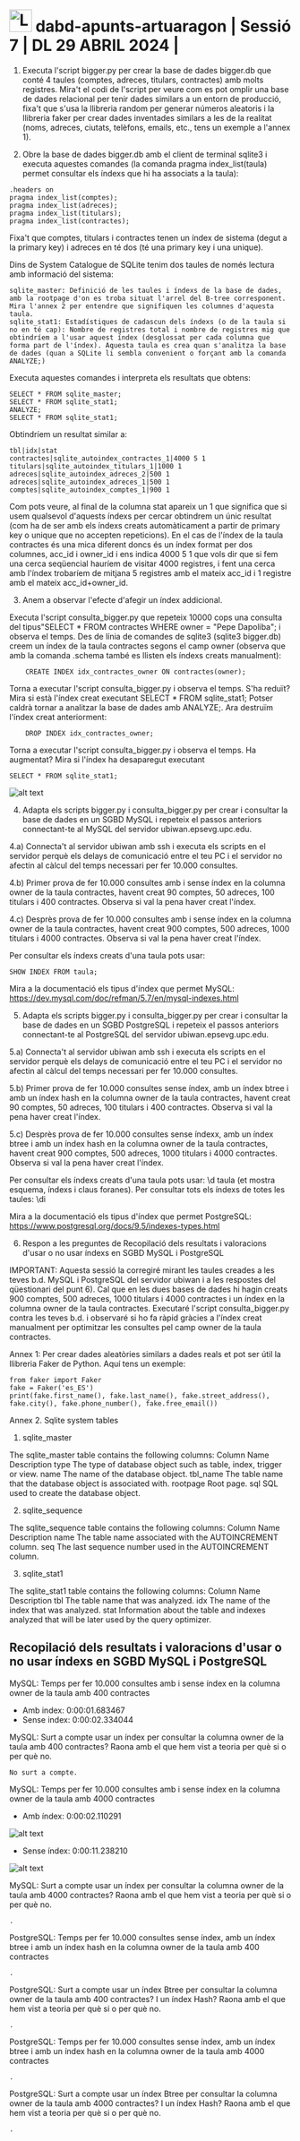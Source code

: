 # <img src="https://github.com/artHub-j/dabd-apunts-artuaragon/assets/92806890/bd0f85c2-26ab-488e-98e3-cce94a095788" alt="Logo_UPC svg" width="40" height="40"> dabd-apunts-artuaragon | Sessió 7 | DL 29 ABRIL 2024 | 

1) Executa l'script bigger.py per crear la base de dades bigger.db que conté 4 taules (comptes, adreces, titulars, contractes) amb molts registres. Mira't el codi de l'script per veure com es pot omplir una base de dades relacional per tenir dades similars a un entorn de producció, fixa't que s'usa la llibreria random per generar números aleatoris i la llibreria faker per crear dades inventades similars a les de la realitat (noms, adreces, ciutats, telèfons, emails, etc., tens un exemple a l'annex 1).

2) Obre la base de dades bigger.db amb el client de terminal sqlite3 i executa aquestes comandes (la comanda pragma index_list(taula) permet consultar els índexs que hi ha associats a la taula):

```
.headers on
pragma index_list(comptes);
pragma index_list(adreces);
pragma index_list(titulars);
pragma index_list(contractes);
```
Fixa't que comptes, titulars i contractes tenen un índex de sistema (degut a la primary key) i adreces en té dos (té una primary key i una unique).

Dins de System Catalogue de SQLite tenim dos taules de només lectura amb informació del sistema:

    sqlite_master: Definició de les taules i índexs de la base de dades, amb la rootpage d'on es troba situat l'arrel del B-tree corresponent. Mira l'annex 2 per entendre que signifiquen les columnes d'aquesta taula.
    sqlite_stat1: Estadístiques de cadascun dels índexs (o de la taula si no en té cap): Nombre de registres total i nombre de registres mig que obtindríem a l'usar aquest índex (desglossat per cada columna que forma part de l'índex). Aquesta taula es crea quan s'analitza la base de dades (quan a SQLite li sembla convenient o forçant amb la comanda ANALYZE;)

Executa aquestes comandes i interpreta els resultats que obtens:
```
SELECT * FROM sqlite_master;
SELECT * FROM sqlite_stat1;
ANALYZE;
SELECT * FROM sqlite_stat1;
```
Obtindríem un resultat similar a:
```
tbl|idx|stat
contractes|sqlite_autoindex_contractes_1|4000 5 1
titulars|sqlite_autoindex_titulars_1|1000 1
adreces|sqlite_autoindex_adreces_2|500 1
adreces|sqlite_autoindex_adreces_1|500 1
comptes|sqlite_autoindex_comptes_1|900 1
```
Com pots veure, al final de la columna stat apareix un 1 que significa que si usem qualsevol d'aquests índexs per cercar obtindrem un únic resultat (com ha de ser amb els índexs creats automàticament a partir de primary key o unique que no accepten repeticions). En el cas de l'índex de la taula contractes és una mica diferent doncs és un índex format per dos columnes, acc_id i owner_id i ens indica 4000 5 1 que vols dir que si fem una cerca seqüencial hauríem de visitar 4000 registres, i fent una cerca amb l'índex trobaríem de mitjana 5 registres amb el mateix acc_id i 1 registre amb el mateix acc_id+owner_id.


3) Anem a observar l'efecte d'afegir un índex addicional.

Executa l'script consulta_bigger.py que repeteix 10000 cops una consulta del tipus"SELECT * FROM contractes WHERE owner = "Pepe Dapoliba"; i observa el temps.
Des de línia de comandes de sqlite3 (sqlite3 bigger.db) creem un índex de la taula contractes segons el camp owner (observa que amb la comanda .schema també es llisten els índexs creats manualment):
```
    CREATE INDEX idx_contractes_owner ON contractes(owner);
```

Torna a executar l'script consulta_bigger.py i observa el temps. S'ha reduït?
Mira si està l'índex creat executant SELECT * FROM sqlite_stat1; Potser caldrà tornar a analitzar la base de dades amb ANALYZE;.
Ara destruïm l'índex creat anteriorment:

```
    DROP INDEX idx_contractes_owner;
```

Torna a executar l'script consulta_bigger.py i observa el temps. Ha augmentat?
Mira si l'índex ha desaparegut executant 
```
SELECT * FROM sqlite_stat1;
```

![alt text](image.png)

4) Adapta els scripts bigger.py i consulta_bigger.py per crear i consultar la base de dades en un SGBD MySQL i repeteix el passos anteriors connectant-te al MySQL del servidor ubiwan.epsevg.upc.edu.

4.a) Connecta't al servidor ubiwan amb ssh i executa els scripts en el servidor perquè els delays de comunicació entre el teu PC i el servidor no afectin al càlcul del temps necessari per fer 10.000 consultes.

4.b) Primer prova de fer 10.000 consultes amb i sense índex en la columna owner de la taula contractes, havent creat 90 comptes, 50 adreces, 100 titulars i 400 contractes. Observa si val la pena haver creat l'índex.

4.c) Desprès prova de fer 10.000 consultes amb i sense índex en la columna owner de la taula contractes, havent creat 900 comptes, 500 adreces, 1000 titulars i 4000 contractes. Observa si val la pena haver creat l'índex.

Per consultar els índexs creats d'una taula pots usar: 
```
SHOW INDEX FROM taula;
```
Mira a la documentació els tipus d'índex que permet MySQL: https://dev.mysql.com/doc/refman/5.7/en/mysql-indexes.html


5) Adapta els scripts bigger.py i consulta_bigger.py per crear i consultar la base de dades en un SGBD PostgreSQL i repeteix el passos anteriors connectant-te al PostgreSQL del servidor ubiwan.epsevg.upc.edu.

5.a) Connecta't al servidor ubiwan amb ssh i executa els scripts en el servidor perquè els delays de comunicació entre el teu PC i el servidor no afectin al càlcul del temps necessari per fer 10.000 consultes.

5.b) Primer prova de fer 10.000 consultes sense índex, amb un índex btree i amb un índex hash en la columna owner de la taula contractes, havent creat 90 comptes, 50 adreces, 100 titulars i 400 contractes. Observa si val la pena haver creat l'índex.

5.c) Desprès prova de fer 10.000 consultes sense índexx, amb un índex btree i amb un índex hash en la columna owner de la taula contractes, havent creat 900 comptes, 500 adreces, 1000 titulars i 4000 contractes. Observa si val la pena haver creat l'índex.

Per consultar els índexs creats d'una taula pots usar: \d taula (et mostra esquema, índexs i claus foranes). Per consultar tots els índexs de totes les taules: \di

Mira a la documentació els tipus d'índex que permet PostgreSQL: https://www.postgresql.org/docs/9.5/indexes-types.html


6) Respon a les preguntes de Recopilació dels resultats i valoracions d'usar o no usar índexs en SGBD MySQL i PostgreSQL


IMPORTANT: Aquesta sessió la corregiré mirant les taules creades a les teves b.d. MySQL i PostgreSQL del servidor ubiwan i a les respostes del qüestionari del punt 6). Cal que en les dues bases de dades hi hagin creats 900 comptes, 500 adreces, 1000 titulars i 4000 contractes i un índex en la columna owner de la taula contractes. Executaré l'script consulta_bigger.py contra les teves b.d. i observaré si ho fa ràpid gràcies a l'índex creat manualment per optimitzar les consultes pel camp owner de la taula contractes.


Annex 1: Per crear dades aleatòries similars a dades reals et pot ser útil la llibreria Faker de Python. Aquí tens un exemple:

```
from faker import Faker
fake = Faker('es_ES')
print(fake.first_name(), fake.last_name(), fake.street_address(), fake.city(), fake.phone_number(), fake.free_email())
```

Annex 2. Sqlite system tables

1. sqlite_master

The sqlite_master table contains the following columns:
Column Name 	Description
type 	The type of database object such as table, index, trigger or view.
name 	The name of the database object.
tbl_name 	The table name that the database object is associated with.
rootpage 	Root page.
sql 	SQL used to create the database object.

2. sqlite_sequence

The sqlite_sequence table contains the following columns:
Column Name 	Description
name 	The table name associated with the AUTOINCREMENT column.
seq 	The last sequence number used in the AUTOINCREMENT column.

3. sqlite_stat1

The sqlite_stat1 table contains the following columns:
Column Name 	Description
tbl 	The table name that was analyzed.
idx 	The name of the index that was analyzed.
stat 	Information about the table and indexes analyzed that will be later used by the query optimizer.

## Recopilació dels resultats i valoracions d'usar o no usar índexs en SGBD MySQL i PostgreSQL

MySQL: Temps per fer 10.000 consultes amb i sense índex en la columna owner de la taula amb 400 contractes

 - Amb index: 0:00:01.683467
 - Sense index: 0:00:02.334044

MySQL: Surt a compte usar un índex per consultar la columna owner de la taula amb 400 contractes? Raona amb el que hem vist a teoria per què si o per què no.

    No surt a compte.

MySQL: Temps per fer 10.000 consultes amb i sense índex en la columna owner de la taula amb 4000 contractes

 - Amb índex: 0:00:02.110291
  
![alt text](image-2.png)

 - Sense índex: 0:00:11.238210

![alt text](image-1.png)

MySQL: Surt a compte usar un índex per consultar la columna owner de la taula amb 4000 contractes? Raona amb el que hem vist a teoria per què si o per què no.

    . 

PostgreSQL: Temps per fer 10.000 consultes sense índex, amb un índex btree i amb un índex hash en la columna owner de la taula amb 400 contractes

    .

PostgreSQL: Surt a compte usar un índex Btree per consultar la columna owner de la taula amb 400 contractes? I un índex Hash? Raona amb el que hem vist a teoria per què si o per què no.

    .

PostgreSQL: Temps per fer 10.000 consultes sense índex, amb un índex btree i amb un índex hash en la columna owner de la taula amb 4000 contractes

    . 

PostgreSQL: Surt a compte usar un índex Btree per consultar la columna owner de la taula amb 4000 contractes? I un índex Hash? Raona amb el que hem vist a teoria per què si o per què no.

    . 
